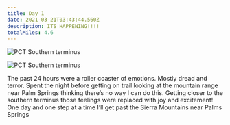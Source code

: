 ```yaml
---
title: Day 1
date: 2021-03-21T03:43:44.560Z
description: ITS HAPPENING!!!!
totalMiles: 4.6
---
```

![PCT Southern terminus ](/images/1dd7f173-6225-4ffa-aa88-cea43f5a852c.jpeg "Keith acting normal at the southern terminus ")

![PCT Southern terminus ](/images/40b473f5-8e1d-42d0-b3c1-799765fb0871.jpeg "Keith acting like Keith at the southern terminus ")

The past 24 hours were a roller coaster of emotions. Mostly dread and terror. Spent the night before getting on trail looking at the mountain range near Palm Springs thinking there’s no way I can do this. Getting closer to the southern terminus those feelings were replaced with joy and excitement! One day and one step at a time I’ll get past the Sierra Mountains near Palms Springs